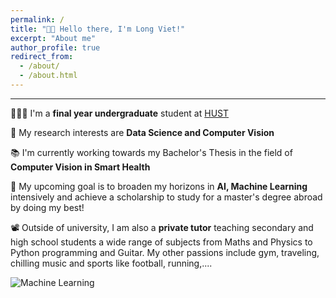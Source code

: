 ```yaml
---
permalink: /
title: "👋🏼 Hello there, I'm Long Viet!"
excerpt: "About me"
author_profile: true
redirect_from: 
  - /about/
  - /about.html
---
```


---
👨🏻‍💻 I'm a **final year undergraduate** student at [HUST](https://hust.edu.vn/)

🔬 My research interests are **Data Science and Computer Vision**

📚 I'm currently working towards my Bachelor's Thesis in the field of **Computer Vision in Smart Health**

🤖 My upcoming goal is to broaden my horizons in **AI, Machine Learning** intensively and achieve a scholarship to study for a master's degree abroad by doing my best!

📽️ Outside of university, I am also a **private tutor** teaching secondary and high school students a wide range of subjects from Maths and Physics to Python programming and Guitar. My other passions include gym, traveling, chilling music and sports like football, running,....

![Machine Learning](https://intellipaat.com/blog/wp-content/uploads/2017/01/What-is-machine-learning.gif)
